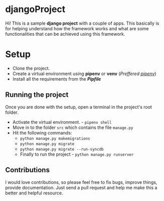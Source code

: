 # djangoProject

Hi! This is a sample **django project** with a couple of apps. This basically is for helping understand how the framework works and what are some functionalities that can be achieved using this framework. 


# Setup

 - Clone the project.
 - Create a virtual environment using **pipenv** or **venv** (*Preffered [pipenv](https://pipenv-fork.readthedocs.io/en/latest/)*)
 - Install all the requirements from the ***Pipfile***

## Running the project

Once you are done with the setup, open a terminal in the project's root folder.

 - Activate the virtual environment. - `pipenv shell`
 - Move in to the folder `src` which contains the file  `manage.py`
 - Hit the following commands:
	 - `python manage.py makemigrations`
	 - `python manage.py migrate`
	 - `python manage.py migrate --run-syncdb`
	 - Finally to run the project - `python manage.py runserver`

## Contributions

I would love contributions, so please feel free to fix bugs, improve things, provide documentation. Just send a pull request and help me make this a better and helpful resource.

